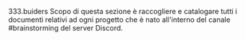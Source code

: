 333.buiders
Scopo di questa sezione è raccogliere e catalogare tutti i documenti relativi ad ogni progetto che è nato all'interno del canale #brainstorming del server Discord.
